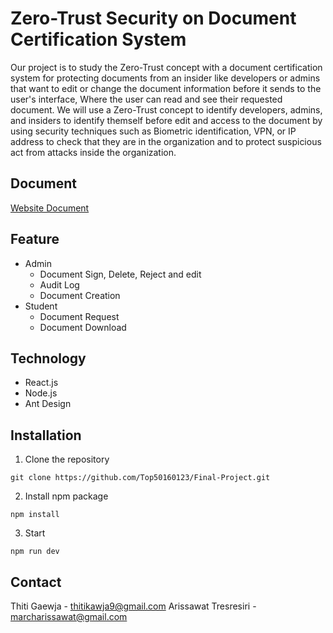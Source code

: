 # Zero-Trust Security on Document Certification System
Our project is to study the Zero-Trust concept with a document certification system for protecting documents from an insider like developers or admins that want to edit or change the document information before it sends to the user's interface, Where the user can read and see their requested document. We will use a Zero-Trust concept to identify developers, admins, and insiders to identify themself before edit and access to the document by using security techniques such as Biometric identification, VPN, or IP address to check that they are in the organization and to protect suspicious act from attacks inside the organization. 
## Document
[Website Document](https://onedrive.live.com/edit?id=A46F621E084309E5!228631&resid=A46F621E084309E5!228631&ithint=file%2cdocx&authkey=!ABBzWdRgnddV2Aw&wdo=2&cid=a46f621e084309e5)
## Feature
- Admin
  - Document Sign, Delete, Reject and edit
  - Audit Log
  - Document Creation
- Student
  - Document Request
  - Document Download
## Technology
- React.js
- Node.js
- Ant Design

## Installation
1. Clone the repository
  ```
  git clone https://github.com/Top50160123/Final-Project.git
  ```
2. Install npm package
  ```
  npm install
  ```
3. Start
  ```
  npm run dev
  ```
## Contact
Thiti Gaewja - thitikawja9@gmail.com
Arissawat Tresresiri - marcharissawat@gmail.com

